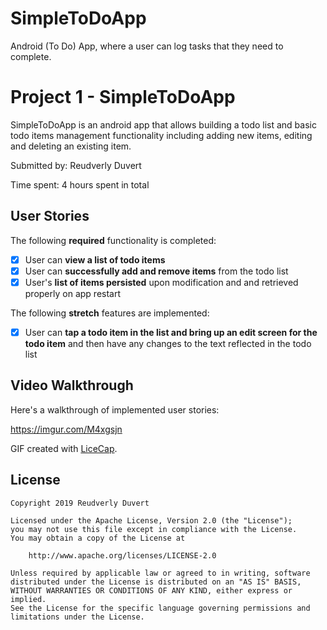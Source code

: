 # SimpleToDoApp
Android (To Do) App, where a user can log tasks that they need to complete. 
# Project 1 - SimpleToDoApp

SimpleToDoApp is an android app that allows building a todo list and basic todo items management functionality including adding new items, editing and deleting an existing item.

Submitted by: Reudverly Duvert

Time spent: 4 hours spent in total

## User Stories

The following **required** functionality is completed:

* [X] User can **view a list of todo items**
* [X] User can **successfully add and remove items** from the todo list
* [X] User's **list of items persisted** upon modification and and retrieved properly on app restart

The following **stretch** features are implemented:

* [X] User can **tap a todo item in the list and bring up an edit screen for the todo item** and then have any changes to the text reflected in the todo list

## Video Walkthrough

Here's a walkthrough of implemented user stories:

https://imgur.com/M4xgsjn

GIF created with [LiceCap](http://www.cockos.com/licecap/).

## License

    Copyright 2019 Reudverly Duvert

    Licensed under the Apache License, Version 2.0 (the "License");
    you may not use this file except in compliance with the License.
    You may obtain a copy of the License at

        http://www.apache.org/licenses/LICENSE-2.0

    Unless required by applicable law or agreed to in writing, software
    distributed under the License is distributed on an "AS IS" BASIS,
    WITHOUT WARRANTIES OR CONDITIONS OF ANY KIND, either express or implied.
    See the License for the specific language governing permissions and
    limitations under the License.
